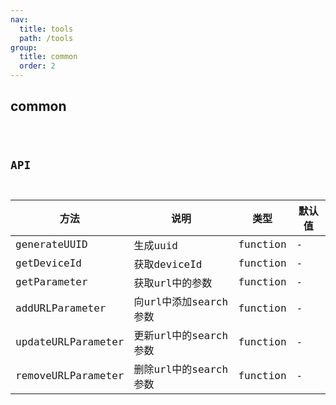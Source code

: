 ```yaml
---
nav:
  title: tools
  path: /tools
group:
  title: common
  order: 2
---
```


## common
<code src="./demo/index.tsx" />

## API

|  方法   | 说明  | 类型 | 默认值 |
|  ----  | ----  | ----  | ----  |
| generateUUID  | 生成uuid | function | - |
| getDeviceId  | 获取deviceId | function | - |
| getParameter  | 获取url中的参数 | function | - |
| addURLParameter  | 向url中添加search参数 | function | - |
| updateURLParameter  | 更新url中的search参数 | function | - |
| removeURLParameter  | 删除url中的search参数 | function | - |
